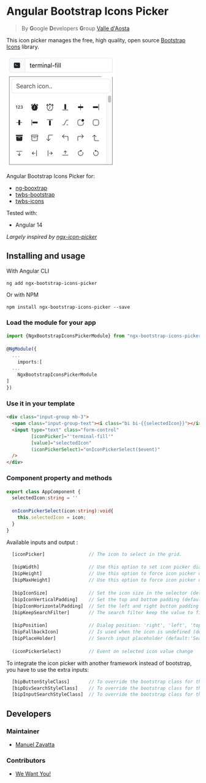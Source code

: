 # Angular Bootstrap Icons Picker

> By **G**oogle **D**evelopers **G**roup [Valle d'Aosta](https://gdg.community.dev/gdg-valle-daosta/)

This icon picker manages the free, high quality, open source [Bootstrap Icons](https://icons.getbootstrap.com/) library.

![screenshot.jpg](https://raw.githubusercontent.com/gdgvda/ngx-bootstrap-icons-picker/main/screenshot.jpg)

Angular Bootstrap Icons Picker for:
* [ng-booxtrap](https://github.com/ng-bootstrap/ng-bootstrap)
* [twbs-bootstrap](https://github.com/twbs/bootstrap)
* [twbs-icons](https://github.com/twbs/icons)

Tested with:
* Angular 14

_Largely inspired by [ngx-icon-picker](https://github.com/tech-advantage/ngx-icon-picker)_

## Installing and usage

With Angular CLI

`ng add ngx-bootstrap-icons-picker`

Or with NPM

`npm install ngx-bootstrap-icons-picker --save`

### Load the module for your app

```typescript
import {NgxBootstrapIconsPickerModule} from "ngx-bootstrap-icons-picker";

@NgModule({
  ...
    imports:[
  ...
    NgxBootstrapIconsPickerModule
]
})
```

### Use it in your template

```html
<div class="input-group mb-3">
  <span class="input-group-text"><i class="bi bi-{{selectedIcon}}"></i></span>
  <input type="text" class="form-control"
         [iconPicker]="'terminal-fill'"
         [value]="selectedIcon"
         (iconPickerSelect)="onIconPickerSelect($event)"
  />
</div>
```
### Component property and methods

```typescript
export class AppComponent {
  selectedIcon:string = ''

  onIconPickerSelect(icon:string):void{
    this.selectedIcon = icon;
  }
}
```

Available inputs and output :

```typescript
  [iconPicker]                // The icon to select in the grid.

  [bipWidth]                  // Use this option to set icon picker dialog width (default:'270px')
  [bipHeight]                 // Use this option to force icon picker dialog height (default:'auto')
  [bipMaxHeight]              // Use this option to force icon picker dialog max-height (default:'180px')

  [bipIconSize]               // Set the icon size in the selector (default:'18px')
  [bipIconVerticalPadding]    // Set the top and bottom padding (default:'6px') 
  [bipIconHorizontalPadding]  // Set the left and right button padding (default:'9px') 
  [bipKeepSearchFilter]       // The search filter keep the value to filter (default:'false')    

  [bipPosition]               // Dialog position: 'right', 'left', 'top', 'bottom'(default: 'bottom')
  [bipFallbackIcon]           // Is used when the icon is undefined (default:'github')
  [bipPlaceHolder]            // Search input placeholder (default:'Search icon..')

  (iconPickerSelect)          // Event on selected icon value change
```

To integrate the icon picker with another framework instead of bootstrap, you have to use the extra inputs:

```typescript
  [bipButtonStyleClass]       // To override the bootstrap class for the button
  [bipDivSearchStyleClass]    // To override the bootstrap class for the div search
  [bipInputSearchStyleClass]  // To override the bootstrap class for the input search
```

## Developers

### Maintainer

- [Manuel Zavatta](https://github.com/Zavy86)

### Contributors

- [We Want You!](https://github.com/gdgvda/ngx-bootstrap-icons-picker/blob/main/CONTRIBUTING.md)
